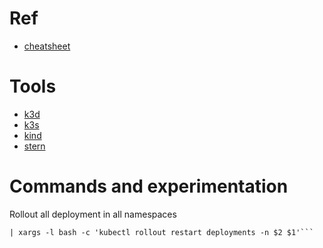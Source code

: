 # Ref

* [cheatsheet](https://kubernetes.io/docs/reference/kubectl/cheatsheet/)

# Tools

* [k3d](https://k3d.io/v5.0.0/)
* [k3s](https://k3s.io/)
* [kind](https://kind.sigs.k8s.io/docs/user/quick-start/)
* [stern](https://github.com/stern/stern)

# Commands and experimentation

Rollout all deployment in all namespaces
```kubectl get -A deploy --output custom-columns=name:.metadata.name,namespace:.metadata.namespace --no-headers \                                                           
| xargs -l bash -c 'kubectl rollout restart deployments -n $2 $1'```
